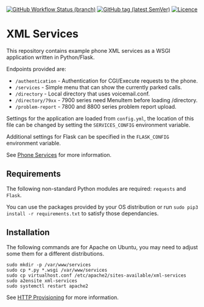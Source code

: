 [![GitHub Workflow Status (branch)](https://img.shields.io/github/workflow/status/usecallmanagernz/services/python%20lint/master?label=python%20lint)](https://github.com/usecallmanagernz/services/actions/workflows/pylint.yml) [![GitHub tag (latest SemVer)](https://img.shields.io/github/v/tag/usecallmanagernz/services?color=blue&label=version&sort=semver)](https://github.com/usecallmanagernz/services/releases) [![Licence](https://img.shields.io/github/license/usecallmanagernz/services?color=red)](https://github.com/usecallmanagernz/services/LICENCE)

# XML Services

This repository contains example phone XML services as a WSGI application
written in Python/Flask.

Endpoints provided are:

* `/authentication` - Authentication for CGI/Execute requests to the phone.
* `/services` - Simple menu that can show the currently parked calls.
* `/directory` - Local directory that uses voicemail.conf.
* `/directory/79xx` - 7900 series need MenuItem before loading /directory.
* `/problem-report` - 7800 and 8800 series problem report upload.

Settings for the application are loaded from `config.yml`, the location of
this file can be changed by setting the `SERVICES_CONFIG` environment
variable.

Additional settings for Flask can be specified in the `FLASK_CONFIG`
environment variable.

See [Phone Services](http://usecallmanager.nz/phone-services-xml.html) for
more information.

## Requirements

The following non-standard Python modules are required: `requests` and `Flask`.

You can use the packages provided by your OS distribution or run
`sudo pip3 install -r requirements.txt` to satisfy those dependancies.

## Installation

The following commands are for Apache on Ubuntu, you may need to adjust some
them for a different distributions.

```
sudo mkdir -p /var/www/services
sudo cp *.py *.wsgi /var/www/services
sudo cp virtualhost.conf /etc/apache2/sites-available/xml-services
sudo a2ensite xml-services
sudo systemctl restart apache2
```

See [HTTP Provisioning](https://usecallmanager.nz/apache-conf.html#XML-Services)
for more information.
